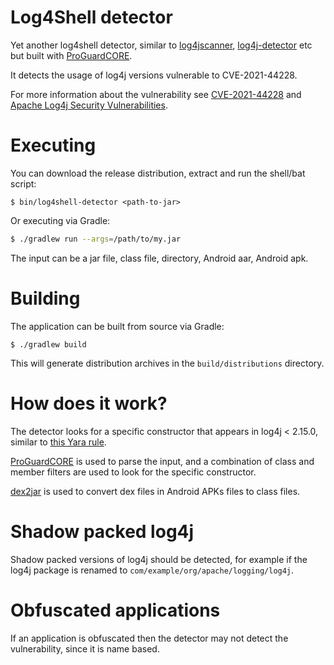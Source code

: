 # Log4Shell detector

Yet another log4shell detector, similar to [log4jscanner](https://github.com/google/log4jscanner),
[log4j-detector](https://github.com/mergebase/log4j-detector) etc but built with [ProGuardCORE](https://github.com/Guardsquare/proguard-core).

It detects the usage of log4j versions vulnerable to CVE-2021-44228. 

For more information about the vulnerability see [CVE-2021-44228](https://cve.mitre.org/cgi-bin/cvename.cgi?name=CVE-2020-8984) 
and [Apache Log4j Security Vulnerabilities](https://logging.apache.org/log4j/2.x/security.html).

# Executing

You can download the release distribution, extract and run the shell/bat script:

```
$ bin/log4shell-detector <path-to-jar>
```

Or executing via Gradle:

```bash
$ ./gradlew run --args=/path/to/my.jar
```

The input can be a jar file, class file, directory, Android aar, Android apk.

# Building

The application can be built from source via Gradle:

```
$ ./gradlew build
```

This will generate distribution archives in the `build/distributions` directory.

# How does it work?

The detector looks for a specific constructor that appears in log4j < 2.15.0,
similar to [this Yara rule](https://github.com/darkarnium/Log4j-CVE-Detect/blob/main/rules/vulnerability/log4j/CVE-2021-44228.yar).

[ProGuardCORE](https://github.com/Guardsquare/proguard-core) is used to parse the input, and a combination of class and member
filters are used to look for the specific constructor.

[dex2jar](https://github.com/pxb1988/dex2jar) is used to convert dex files in Android APKs files to class files.

# Shadow packed log4j

Shadow packed versions of log4j should be detected, for example if
the log4j package is renamed to `com/example/org/apache/logging/log4j`.

# Obfuscated applications

If an application is obfuscated then the detector may not detect the vulnerability,
since it is name based.
